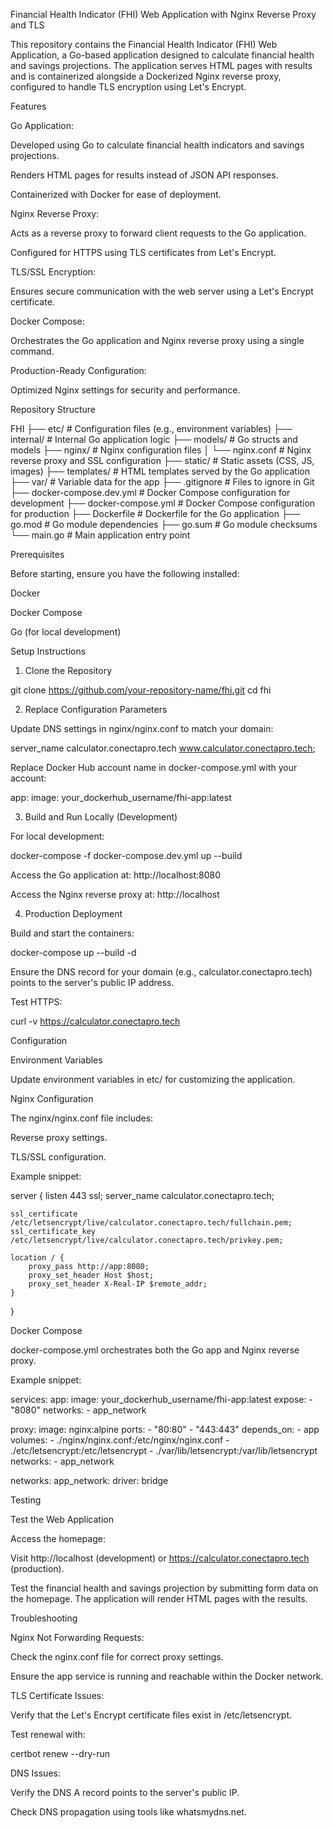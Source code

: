 Financial Health Indicator (FHI) Web Application with Nginx Reverse Proxy and TLS

This repository contains the Financial Health Indicator (FHI) Web Application, a Go-based application designed to calculate financial health and savings projections. The application serves HTML pages with results and is containerized alongside a Dockerized Nginx reverse proxy, configured to handle TLS encryption using Let's Encrypt.

Features

Go Application:

Developed using Go to calculate financial health indicators and savings projections.

Renders HTML pages for results instead of JSON API responses.

Containerized with Docker for ease of deployment.

Nginx Reverse Proxy:

Acts as a reverse proxy to forward client requests to the Go application.

Configured for HTTPS using TLS certificates from Let's Encrypt.

TLS/SSL Encryption:

Ensures secure communication with the web server using a Let's Encrypt certificate.

Docker Compose:

Orchestrates the Go application and Nginx reverse proxy using a single command.

Production-Ready Configuration:

Optimized Nginx settings for security and performance.

Repository Structure

FHI
├── etc/                 # Configuration files (e.g., environment variables)
├── internal/            # Internal Go application logic
├── models/              # Go structs and models
├── nginx/               # Nginx configuration files
│   └── nginx.conf       # Nginx reverse proxy and SSL configuration
├── static/              # Static assets (CSS, JS, images)
├── templates/           # HTML templates served by the Go application
├── var/                 # Variable data for the app
├── .gitignore           # Files to ignore in Git
├── docker-compose.dev.yml # Docker Compose configuration for development
├── docker-compose.yml   # Docker Compose configuration for production
├── Dockerfile           # Dockerfile for the Go application
├── go.mod               # Go module dependencies
├── go.sum               # Go module checksums
└── main.go              # Main application entry point

Prerequisites

Before starting, ensure you have the following installed:

Docker

Docker Compose

Go (for local development)

Setup Instructions

1. Clone the Repository

git clone https://github.com/your-repository-name/fhi.git
cd fhi

2. Replace Configuration Parameters

Update DNS settings in nginx/nginx.conf to match your domain:

server_name calculator.conectapro.tech www.calculator.conectapro.tech;

Replace Docker Hub account name in docker-compose.yml with your account:

app:
  image: your_dockerhub_username/fhi-app:latest

3. Build and Run Locally (Development)

For local development:

docker-compose -f docker-compose.dev.yml up --build

Access the Go application at: http://localhost:8080

Access the Nginx reverse proxy at: http://localhost

4. Production Deployment

Build and start the containers:

docker-compose up --build -d

Ensure the DNS record for your domain (e.g., calculator.conectapro.tech) points to the server's public IP address.

Test HTTPS:

curl -v https://calculator.conectapro.tech

Configuration

Environment Variables

Update environment variables in etc/ for customizing the application.

Nginx Configuration

The nginx/nginx.conf file includes:

Reverse proxy settings.

TLS/SSL configuration.

Example snippet:

server {
    listen 443 ssl;
    server_name calculator.conectapro.tech;

    ssl_certificate /etc/letsencrypt/live/calculator.conectapro.tech/fullchain.pem;
    ssl_certificate_key /etc/letsencrypt/live/calculator.conectapro.tech/privkey.pem;

    location / {
        proxy_pass http://app:8080;
        proxy_set_header Host $host;
        proxy_set_header X-Real-IP $remote_addr;
    }
}

Docker Compose

docker-compose.yml orchestrates both the Go app and Nginx reverse proxy.

Example snippet:

services:
  app:
    image: your_dockerhub_username/fhi-app:latest
    expose:
      - "8080"
    networks:
      - app_network

  proxy:
    image: nginx:alpine
    ports:
      - "80:80"
      - "443:443"
    depends_on:
      - app
    volumes:
      - ./nginx/nginx.conf:/etc/nginx/nginx.conf
      - ./etc/letsencrypt:/etc/letsencrypt
      - ./var/lib/letsencrypt:/var/lib/letsencrypt
    networks:
      - app_network

networks:
  app_network:
    driver: bridge

Testing

Test the Web Application

Access the homepage:

Visit http://localhost (development) or https://calculator.conectapro.tech (production).

Test the financial health and savings projection by submitting form data on the homepage. The application will render HTML pages with the results.

Troubleshooting

Nginx Not Forwarding Requests:

Check the nginx.conf file for correct proxy settings.

Ensure the app service is running and reachable within the Docker network.

TLS Certificate Issues:

Verify that the Let's Encrypt certificate files exist in /etc/letsencrypt.

Test renewal with:

certbot renew --dry-run

DNS Issues:

Verify the DNS A record points to the server's public IP.

Check DNS propagation using tools like whatsmydns.net.

